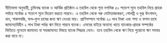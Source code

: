 নীতিমালা অনুযায়ী, চুক্তিবদ্ধ ব্যাংক ও আর্থিক প্রতিষ্ঠান এ তহবিল থেকে শূন্য দশমিক ৫০ শতাংশ সুদে তহবিল নিয়ে গ্রাহক পর্যায়ে সর্বোচ্চ ৪ শতাংশ সুদে বিতরণ করতে পারবে। এ তহবিল থেকে গরু মোটাতাজাকরণ, পোলট্রি ও দুগ্ধ উৎপাদন, ধান, শাকসবজি, ফল–ফুল চাষের জন্য ঋণ নেওয়া যায়। প্রাণিসম্পদে সর্বোচ্চ ২০ লাখ টাকা এবং শস্য ও ফসল চাষে জামানতবিহীন ২ লাখ টাকা পর্যন্ত ঋণ দিতে পারবে ব্যাংক। এসবের বাইরে অন্যান্য খাতে ব্যাংকার-গ্রাহক সম্পর্কের ভিত্তিতে ন্যূনতম জামানত বা সহজামানত বিষয়ে ব্যাংক সিদ্ধান্ত নেবে। তবে তহবিল থেকে ঋণ নিয়ে পুরোনো ঋণ সমন্বয় করা যাবে না।
